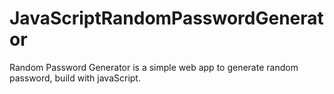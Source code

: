 # JavaScriptRandomPasswordGenerator
Random Password Generator is a simple web app to generate random password, build with javaScript.
